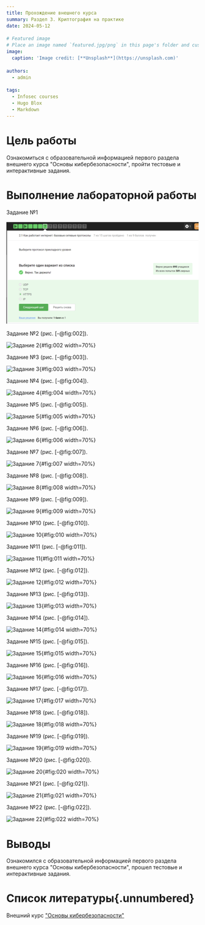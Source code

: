 ```yaml
---
title: Прохождение внешнего курса
summary: Раздел 3. Криптография на практике
date: 2024-05-12

# Featured image
# Place an image named `featured.jpg/png` in this page's folder and customize its options here.
image:
  caption: 'Image credit: [**Unsplash**](https://unsplash.com)'

authors:
  - admin

tags:
  - Infosec courses
  - Hugo Blox
  - Markdown
---
```


# Цель работы

Ознакомиться с образовательной информацией первого раздела внешнего курса "Основы кибербезопасности", пройти тестовые и интерактивные задания.

# Выполнение лабораторной работы

Задание №1 

![Задание №1](1.png)

Задание №2 (рис. [-@fig:002]).

![Задание 2](image/2.png){#fig:002 width=70%}

Задание №3 (рис. [-@fig:003]).

![Задание 3](image/3.png){#fig:003 width=70%}

Задание №4 (рис. [-@fig:004]).

![Задание 4](image/4.png){#fig:004 width=70%}

Задание №5 (рис. [-@fig:005]).

![Задание 5](image/5.png){#fig:005 width=70%}

Задание №6 (рис. [-@fig:006]).

![Задание 6](image/6.png){#fig:006 width=70%}

Задание №7 (рис. [-@fig:007]).

![Задание 7](image/7.png){#fig:007 width=70%}

Задание №8 (рис. [-@fig:008]).

![Задание 8](image/8.png){#fig:008 width=70%}

Задание №9 (рис. [-@fig:009]).

![Задание 9](image/9.png){#fig:009 width=70%}

Задание №10 (рис. [-@fig:010]).

![Задание 10](image/10.png){#fig:010 width=70%}

Задание №11 (рис. [-@fig:011]).

![Задание 11](image/11.png){#fig:011 width=70%}

Задание №12 (рис. [-@fig:012]).

![Задание 12](image/12.png){#fig:012 width=70%}

Задание №13 (рис. [-@fig:013]).

![Задание 13](image/13.png){#fig:013 width=70%}

Задание №14 (рис. [-@fig:014]).

![Задание 14](image/14.png){#fig:014 width=70%}

Задание №15 (рис. [-@fig:015]).

![Задание 15](image/15.png){#fig:015 width=70%}

Задание №16 (рис. [-@fig:016]).

![Задание 16](image/16.png){#fig:016 width=70%}

Задание №17 (рис. [-@fig:017]).

![Задание 17](image/17.png){#fig:017 width=70%}

Задание №18 (рис. [-@fig:018]).

![Задание 18](image/18.png){#fig:018 width=70%}

Задание №19 (рис. [-@fig:019]).

![Задание 19](image/19.png){#fig:019 width=70%}

Задание №20 (рис. [-@fig:020]).

![Задание 20](image/20.png){#fig:020 width=70%}

Задание №21 (рис. [-@fig:021]).

![Задание 21](image/21.png){#fig:021 width=70%}

Задание №22 (рис. [-@fig:022]).

![Задание 22](image/22.png){#fig:022 width=70%}

# Выводы

Ознакомился с образовательной информацией первого раздела внешнего курса "Основы кибербезопасности", прошел тестовые и интерактивные задания.

# Список литературы{.unnumbered}

Внешний курс ["Основы кибербезопасности"](https://stepik.org/course/111512)